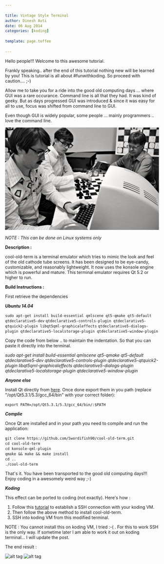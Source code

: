 ```yaml
---

title: Vintage Style Terminal 
author: Dinesh Auti
date: 06 Aug 2014
categories: [koding]

template: page.toffee

---
```


Hello people!!! Welcome to this awesome tutorial.

Frankly speaking.. after the end of this tutorial nothing new will be learned by you! This is tutorial is all about #funwithkoding. So proceed with caution.... ;-)

Allow me to take you for a ride into the good old computing days … where GUI was a rare occurance. Command line is all that they had. It was kind of geeky. But as days progressed GUI was introduced & since it was easy for all to use, focus was shifted from command line to GUI.

Even though GUI is widely popular, some people ... mainly programmers .. love the command line.

![alt tag](cool_old_computing.jpg)

*NOTE : This can be done on Linux systems only*

**Description :**

cool-old-term is a terminal emulator which tries to mimic the look and feel of the old cathode tube screens. It has been designed to be eye-candy, customizable, and reasonably lightweight. It now uses the konsole engine which is powerful and mature. This terminal emulator requires Qt 5.2 or higher to run.

**Build Instructions :**

First retrieve the dependencies

_**Ubuntu 14.04**_

```sudo apt-get install build-essential qmlscene qt5-qmake qt5-default qtdeclarative5-dev``` ```qtdeclarative5-controls-plugin qtdeclarative5-qtquick2-plugin libqt5qml-graphicaleffects``` ```qtdeclarative5-dialogs-plugin qtdeclarative5-localstorage-plugin qtdeclarative5-window-plugin```

Copy the code from below .. to maintain the indentation. So that you can paste it directly into the terminal.

*sudo apt-get install build-essential qmlscene qt5-qmake qt5-default qtdeclarative5-dev qtdeclarative5-controls-plugin qtdeclarative5-qtquick2-plugin libqt5qml-graphicaleffects qtdeclarative5-dialogs-plugin qtdeclarative5-localstorage-plugin qtdeclarative5-window-plugin*

_**Anyone else**_

Install Qt directly from [here](http://qt-project.org/downloads). Once done export them in you path (replace "/opt/Qt5.3.1/5.3/gcc_64/bin" with your correct folder):

```export PATH=/opt/Qt5.3.1/5.3/gcc_64/bin/:$PATH```

_**Complie**_

Once Qt are installed and in your path you need to compile and run the application:


```git clone https://github.com/Swordifish90/cool-old-term.git```   
```cd cool-old-term```  
```cd konsole-qml-plugin```  
```qmake && make && make install```    
```cd ..```  
`./cool-old-term`  


That's it. You have been transported to the good old computing days!!! Enjoy coding in a awesomely weird way ;-)

_**Koding**_

This effect can be ported to coding (not exactly). Here's how :

1. Follow this [tutorial](http://learn.koding.com/guides/ssh-into-your-vm/) to establish a SSH connection with your koding VM.
2. Then follow the above method to install cool-old-term.
3. SSH into koding VM from this modified terminal.

NOTE : You cannot install this on koding VM, I tried :-( . For  this to work SSH is the only way. If sometime later I am able to work it out on koding terminal... I will update the post.

The end result :

![alt tag](cool_term_koding.png)
![alt tag](coolterm_green.png)

